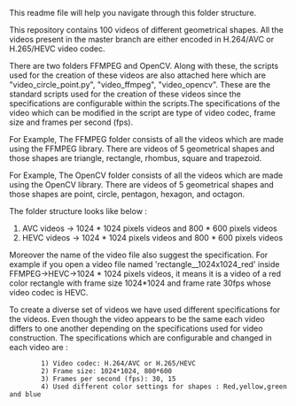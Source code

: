 This readme file will help you navigate through this folder structure.

This repository contains 100 videos of different geometrical shapes.
All the videos present in the master branch are either encoded in H.264/AVC or H.265/HEVC video codec.

There are two folders FFMPEG and OpenCV. Along with these,  the scripts used for the creation of these videos are also attached here which are "video_circle_point.py", "video_ffmpeg", "video_opencv". These are the standard scripts used for the creation of these videos since the specifications are configurable within the scripts.The specifications of the video which can be modified in the script are type of video codec, frame size and frames per second (fps).

For Example, The FFMPEG folder consists of all the videos which are made using the FFMPEG library. There are videos of 5 geometrical shapes and those shapes are triangle, rectangle, rhombus, square and trapezoid. 

For Example, The OpenCV folder consists of all the videos which are made using the OpenCV library. There are videos of 5 geometrical shapes and those shapes are point, circle, pentagon, hexagon, and octagon. 

The folder structure looks like below :
1) AVC videos -> 1024 * 1024 pixels videos and 800 * 600 pixels videos
2) HEVC videos -> 1024 * 1024 pixels videos and 800 * 600 pixels videos

Moreover the name of the video file also suggest the specification. For example if you open a video file named 'rectangle__1024x1024_red' inside FFMPEG->HEVC->1024 * 1024 pixels videos,
it means it is a video of a red color rectangle with frame size 1024*1024 and frame rate 30fps whose video codec is HEVC.

To create a diverse set of videos we have used different specifications for the videos. Even though the video appears to be the same each video differs to one another depending on the specifications used for video construction. The specifications which are configurable and changed in each video are :

            1) Video codec: H.264/AVC or H.265/HEVC
            2) Frame size: 1024*1024, 800*600
            3) Frames per second (fps): 30, 15
            4) Used different color settings for shapes : Red,yellow,green and blue




